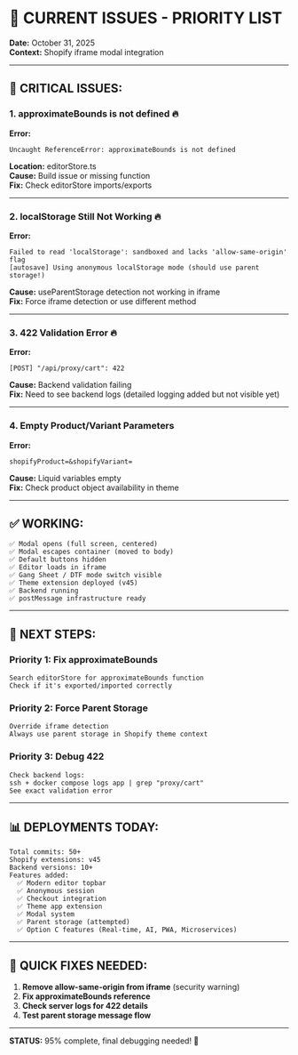 # 🚨 CURRENT ISSUES - PRIORITY LIST

**Date:** October 31, 2025  
**Context:** Shopify iframe modal integration

---

## 🔴 **CRITICAL ISSUES:**

### **1. approximateBounds is not defined** 🔥
**Error:**
```
Uncaught ReferenceError: approximateBounds is not defined
```

**Location:** editorStore.ts  
**Cause:** Build issue or missing function  
**Fix:** Check editorStore imports/exports

---

### **2. localStorage Still Not Working** 🔥
**Error:**
```
Failed to read 'localStorage': sandboxed and lacks 'allow-same-origin' flag
[autosave] Using anonymous localStorage mode (should use parent storage!)
```

**Cause:** useParentStorage detection not working in iframe  
**Fix:** Force iframe detection or use different method

---

### **3. 422 Validation Error** 🔥
**Error:**
```
[POST] "/api/proxy/cart": 422
```

**Cause:** Backend validation failing  
**Fix:** Need to see backend logs (detailed logging added but not visible yet)

---

### **4. Empty Product/Variant Parameters**
**Error:**
```
shopifyProduct=&shopifyVariant=
```

**Cause:** Liquid variables empty  
**Fix:** Check product object availability in theme

---

## ✅ **WORKING:**

```
✅ Modal opens (full screen, centered)
✅ Modal escapes container (moved to body)
✅ Default buttons hidden
✅ Editor loads in iframe
✅ Gang Sheet / DTF mode switch visible
✅ Theme extension deployed (v45)
✅ Backend running
✅ postMessage infrastructure ready
```

---

## 🎯 **NEXT STEPS:**

### **Priority 1: Fix approximateBounds**
```
Search editorStore for approximateBounds function
Check if it's exported/imported correctly
```

### **Priority 2: Force Parent Storage**
```
Override iframe detection
Always use parent storage in Shopify theme context
```

### **Priority 3: Debug 422**
```
Check backend logs:
ssh + docker compose logs app | grep "proxy/cart"
See exact validation error
```

---

## 📊 **DEPLOYMENTS TODAY:**

```
Total commits: 50+
Shopify extensions: v45
Backend versions: 10+
Features added:
  ✅ Modern editor topbar
  ✅ Anonymous session
  ✅ Checkout integration
  ✅ Theme app extension
  ✅ Modal system
  ✅ Parent storage (attempted)
  ✅ Option C features (Real-time, AI, PWA, Microservices)
```

---

## 🔧 **QUICK FIXES NEEDED:**

1. **Remove allow-same-origin from iframe** (security warning)
2. **Fix approximateBounds reference**
3. **Check server logs for 422 details**
4. **Test parent storage message flow**

---

**STATUS:** 95% complete, final debugging needed! 🎯

